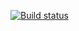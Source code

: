 [![Build status](https://ci.appveyor.com/api/projects/status/vrcf3j19qehh62f8?svg=true)](https://ci.appveyor.com/project/Pa3k17/api)
